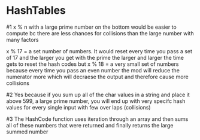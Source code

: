 # HashTables

#1 x % n with a large prime number on the bottom would be easier to compute bc there are less chances for collisions than the large number with many factors

x % 17 = a set number of numbers. It would reset every time you pass a set of 17 and the larger you get with the prime the larger and larger the time gets to reset the hash codes
but
x % 18 = a very small set of numbers because every time you pass an even number the mod will reduce the numerator more which will decraese the output and therefore cause more collisions

#2 Yes because if you sum up all of the char values in a string and place it above 599, a large prime number, you will end up with very specifc hash values for every single input with few over laps (collisions)

#3 The HashCode function uses iteration through an array and then sums all of these numbers that were returned and finally returns the large summed number



